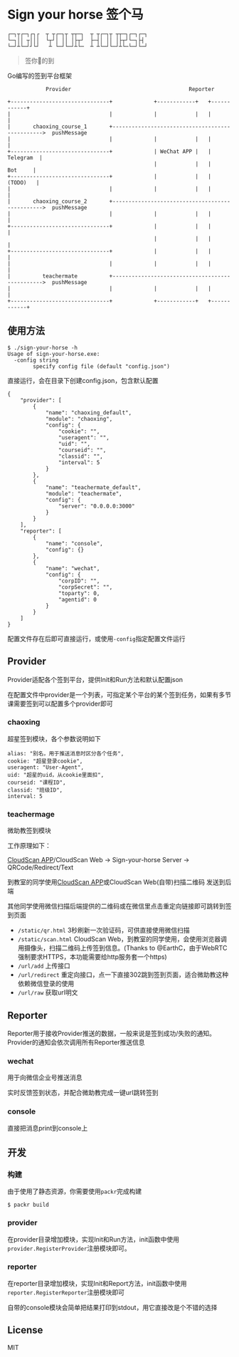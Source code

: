 # Sign your horse 签个马

```
┌─┐┬┌─┐┌┐┌  ┬ ┬┌─┐┬ ┬┬─┐  ┬ ┬┌─┐┬ ┬┬─┐┌─┐┌─┐
└─┐││ ┬│││  └┬┘│ ││ │├┬┘  ├─┤│ ││ │├┬┘└─┐├┤
└─┘┴└─┘┘└┘   ┴ └─┘└─┘┴└─  ┴ ┴└─┘└─┘┴└─└─┘└─┘
```

> 签你🐎的到

Go编写的签到平台框架

```
            Provider                                     Reporter

+-------------------------------+             +------------+   +------------+
|                               |             |            |   |            |
|       chaoxing_course_1       +------------------------------------------------>  pushMessage
|                               |             |            |   |            |
+-------------------------------+             | WeChat APP |   |  Telegram  |
                                              |            |   |    Bot     |
+-------------------------------+             |            |   |   (TODO)   |
|                               |             |            |   |            |
|       chaoxing_course_2       +------------------------------------------------>  pushMessage
|                               |             |            |   |            |
+-------------------------------+             |            |   |            |
                                              |            |   |            |
+-------------------------------+             |            |   |            |
|                               |             |            |   |            |
|          teachermate          +------------------------------------------------>  pushMessage
|                               |             |            |   |            |
+-------------------------------+             +------------+   +------------+

```

## 使用方法

```
$ ./sign-your-horse -h
Usage of sign-your-horse.exe:
  -config string
        specify config file (default "config.json")
```

直接运行，会在目录下创建config.json，包含默认配置

```
{
	"provider": [
		{
			"name": "chaoxing_default",
			"module": "chaoxing",
			"config": {
				"cookie": "",
				"useragent": "",
				"uid": "",
				"courseid": "",
				"classid": "",
				"interval": 5
			}
		},
		{
			"name": "teachermate_default",
			"module": "teachermate",
			"config": {
				"server": "0.0.0.0:3000"
			}
		}
	],
	"reporter": [
		{
			"name": "console",
			"config": {}
		},
		{
			"name": "wechat",
			"config": {
				"corpID": "",
				"corpSecret": "",
				"toparty": 0,
				"agentid": 0
			}
		}
	]
}
```

配置文件存在后即可直接运行，或使用`-config`指定配置文件运行

## Provider

Provider适配各个签到平台，提供Init和Run方法和默认配置json

在配置文件中provider是一个列表，可指定某个平台的某个签到任务，如果有多节课需要签到可以配置多个provider即可

### chaoxing

超星签到模块，各个参数说明如下

```
alias: "别名，用于推送消息时区分各个任务",
cookie: "超星登录cookie",
useragent: "User-Agent",
uid: "超星的uid，从cookie里面扣",
courseid: "课程ID",
classid: "班级ID",
interval: 5
```

### teachermage

微助教签到模块

工作原理如下：

[CloudScan APP](https://github.com/naivekun/cloudscan-android)/CloudScan Web -> Sign-your-horse Server -> QRCode/Redirect/Text

到教室的同学使用[CloudScan APP](https://github.com/naivekun/cloudscan-android)或CloudScan Web(自带)扫描二维码 发送到后端

其他同学使用微信扫描后端提供的二维码或在微信里点击重定向链接即可跳转到签到页面

* `/static/qr.html` 3秒刷新一次验证码，可供直接使用微信扫描
* `/static/scan.html` CloudScan Web，到教室的同学使用，会使用浏览器调用摄像头，扫描二维码上传签到信息。(Thanks to @EarthC，由于WebRTC强制要求HTTPS，本功能需要给http服务套一个https)
* `/url/add` 上传接口
* `/url/redirect` 重定向接口，点一下直接302跳到签到页面，适合微助教这种依赖微信登录的使用
* `/url/raw` 获取url明文

## Reporter

Reporter用于接收Provider推送的数据，一般来说是签到成功/失败的通知。Provider的通知会依次调用所有Reporter推送信息

### wechat

用于向微信企业号推送消息

实时反馈签到状态，并配合微助教完成一键url跳转签到

### console

直接把消息print到console上

## 开发

### 构建

由于使用了静态资源，你需要使用`packr`完成构建

```
$ packr build
```

### provider

在provider目录增加模块，实现Init和Run方法，init函数中使用`provider.RegisterProvider`注册模块即可。

### reporter

在reporter目录增加模块，实现Init和Report方法，init函数中使用`reporter.RegisterReporter`注册模块即可

自带的console模块会简单把结果打印到stdout，用它直接改是个不错的选择

## License

MIT